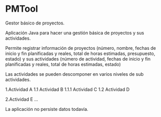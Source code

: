 # PMTool
Gestor básico de proyectos.

Aplicación Java para hacer una gestión básica de proyectos y sus actividades.

Permite registrar información de proyectos (número, nombre, fechas de inicio y fin planificadas y reales, total de horas estimadas, presupuesto, estado) y sus actividades (número 
de actividad, fechas de inicio y fin planificadas y reales, total de horas estimadas, estado)

Las actividades se pueden descomponer en varios niveles de sub actividades. 

1.Actividad A
1.1 Actividad B
1.1.1 Actividad C
1.2 Actividad D

2.Actividad E
...

La aplicación no persiste datos todavía.

